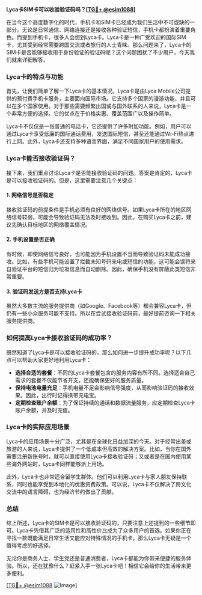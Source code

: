**Lyca卡SIM卡可以收验验证码吗？[[TG💪+ @esim1088](https://t.me/s/esim1088)]**

在当今这个高度数字化的时代，手机卡和SIM卡已经成为我们生活中不可或缺的一部分。无论是日常通信、网络连接还是接收各种验证短信，手机卡都扮演着重要角色。而提到手机卡，很多人会想到Lyca卡。Lyca卡是一种广受欢迎的国际SIM卡，尤其受到经常需要跨国交流或者旅行的人士青睐。那么问题来了，Lyca卡的SIM卡是否能够接收用于身份验证的验证码呢？这个问题困扰了不少用户，今天我们就来详细解答。

### Lyca卡的特点与功能

首先，让我们简单了解一下Lyca卡的基本情况。Lyca卡是由Lyca Mobile公司提供的预付费手机卡服务，主要面向国际市场。它支持多个国家的漫游功能，并且可以在多个国家使用。对于那些需要频繁出国或与国外联系的人来说，Lyca卡是一个非常方便的选择。它的优点在于价格实惠、覆盖范围广以及操作简单。

Lyca卡不仅仅是一张普通的电话卡，它还提供了许多附加功能。例如，用户可以通过Lyca卡享受低廉的国际通话费用，发送国际短信，甚至还能通过Wi-Fi热点进行上网。此外，Lyca卡还支持多种语言界面，满足不同国家用户的使用需求。

### Lyca卡能否接收验证码？

接下来，我们重点讨论Lyca卡是否能接收验证码的问题。答案是肯定的，Lyca卡是可以接收验证码的。但是，这里需要注意几个关键点：

#### 1. 网络信号是否稳定
接收验证码的前提条件是手机必须有良好的网络信号。如果Lyca卡所在的地区网络信号较弱，可能会导致验证码无法及时接收到。因此，在购买Lyca卡之前，建议先确认目标地区的网络覆盖情况。

#### 2. 手机设置是否正确
有时候，即使网络信号良好，也可能因为手机设置不当而导致验证码未能成功接收。比如，有些手机可能设置了拦截未知号码来电或短信的功能，这可能会误将来自验证平台的短信归为垃圾信息而自动删除。因此，确保手机没有屏蔽此类短信非常重要。

#### 3. 验证码发送方是否支持Lyca卡
虽然大多数主流的服务提供商（如Google、Facebook等）都会兼容Lyca卡，但仍有一些小众服务可能不支持。所以在尝试接收验证码前，最好提前咨询一下相关服务提供商。

### 如何提高Lyca卡接收验证码的成功率？

既然知道了Lyca卡是可以接收验证码的，那么如何进一步提升成功率呢？以下几点可以帮助大家更好地利用Lyca卡：

- **选择合适的套餐**：不同的Lyca卡套餐包含的服务内容有所不同。选择适合自己需求的套餐不仅能节省开支，还能确保更好的服务质量。
- **保持电池电量充足**：手机电量不足会影响信号强度，从而影响验证码的接收效果。因此，出行时记得携带充电宝。
- **定期检查账户余额**：为了保证持续的通话和数据流量服务，应定期检查Lyca卡账户余额，并及时充值。

### Lyca卡的实际应用场景

Lyca卡的应用场景十分广泛，尤其是在全球化日益加深的今天。对于经常出差或旅游的人来说，Lyca卡提供了一个低成本但高效的解决方案。比如，当你在国外需要注册新账号时，就可以直接使用Lyca卡接收验证码；又或者是在国内使用某些海外网站时，Lyca卡同样能够派上用场。

此外，Lyca卡也非常适合留学生群体。他们可以利用Lyca卡与家人朋友保持联系，同时也能享受到本地化的优惠资费政策。可以说，Lyca卡不仅解决了跨文化交流中的语言障碍，也为经济节约做出了贡献。

### 总结

综上所述，Lyca卡的SIM卡是可以接收验证码的，只要注意上述提到的一些细节即可。Lyca卡凭借其广泛的适用性和高性价比成为了众多用户的首选。如果你正在寻找一款既能满足日常生活又能应对特殊情况的手机卡，那么Lyca卡无疑是一个值得考虑的好选择。

无论你是商务人士、学生党还是普通消费者，Lyca卡都能为你带来便捷的服务体验。所以，还在犹豫什么？赶紧入手一张Lyca卡吧！相信它会给你的生活带来更多便利。

[[TG💪+ @esim1088](https://t.me/s/esim1088) ![Image](https://i.postimg.cc/4NQfJmqS/Snipaste-2025-05-13-00-14-12.png)]